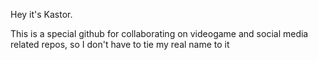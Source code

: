 Hey it's Kastor.

This is a special github for collaborating on videogame and social media related repos, so I don't have to tie my real name to it
